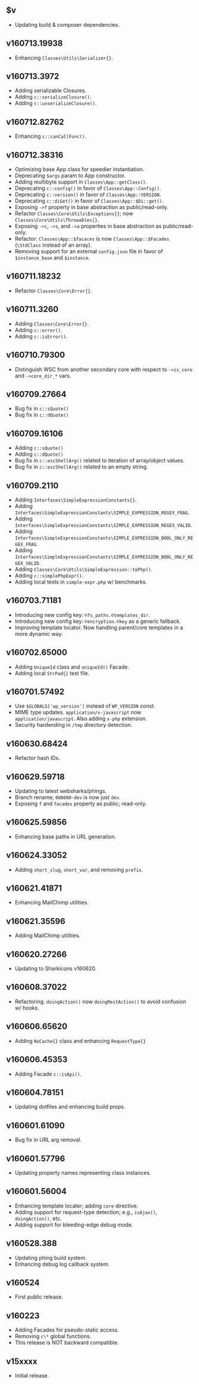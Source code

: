 ## $v

- Updating build & composer dependencies.

## v160713.19938

- Enhancing `Classes\Utils\Serializer{}`.

## v160713.3972

- Adding serializable Closures.
- Adding `c::serializeClosure()`.
- Adding `c::unserializeClosure()`.

## v160712.82762

- Enhancing `c::canCallFunc()`.

## v160712.38316

- Optimizing base App class for speedier instantiation.
- Deprecating `$args` param to App constructor.
- Adding multibyte support in `Classes\App::getClass()`.
- Deprecating `c::config()` in favor of `Classes\App::Config()`.
- Deprecating `c::version()` in favor of `Classes\App::VERSION`.
- Deprecating `c::diGet()` in favor of `Classes\App::$Di::get()`.
- Exposing `->f` property in base abstraction as public/read-only.
- Refactor `Classes\Core\Utils\Exceptions{}`; now `Classes\Core\Utils\Throwables{}`.
- Exposing `->c`, `->s`, and `->a` properties in base abstraction as public/read-only.
- Refactor: `Classes\App::$facaces` is now `Classes\App::$Facades` (`\StdClass` instead of an array).
- Removing support for an external `config.json` file in favor of `$instance_base` and `$instance`.

## v160711.18232

- Refactor `Classes\Core\Error{}`.

## v160711.3260

- Adding `Classes\Core\Error{}`.
- Adding `c::error()`.
- Adding `c::isError()`.

## v160710.79300

- Distinguish WSC from another secondary core with respect to `->is_core` and `->core_dir_*` vars.

## v160709.27664

- Bug fix in `c::sQuote()`
- Bug fix in `c::dQuote()`

## v160709.16106

- Adding `c::sQuote()`
- Adding `c::dQuote()`
- Bug fix in `c::escShellArg()` related to iteration of array/object values.
- Bug fix in `c::escShellArg()` related to an empty string.

## v160709.2110

- Adding `Interfaces\SimpleExpressionConstants{}`.
- Adding `Interfaces\SimpleExpressionConstants\SIMPLE_EXPRESSION_REGEX_FRAG`.
- Adding `Interfaces\SimpleExpressionConstants\SIMPLE_EXPRESSION_REGEX_VALID`.
- Adding `Interfaces\SimpleExpressionConstants\SIMPLE_EXPRESSION_BOOL_ONLY_REGEX_FRAG`.
- Adding `Interfaces\SimpleExpressionConstants\SIMPLE_EXPRESSION_BOOL_ONLY_REGEX_VALID`.
- Adding `Classes\Core\Utils\SimpleExpression::toPhp()`.
- Adding `c::simplePhpExpr()`.
- Adding local tests in `simple-expr.php` w/ benchmarks.

## v160703.71181

- Introducing new config key: `©fs_paths.©templates_dir`.
- Introducing new config key: `©encryption.©key` as a generic fallback.
- Improving template locator. Now handling parent/core templates in a more dynamic way.

## v160702.65000

- Adding `UniqueId` class and `uniqueId()` Facade.
- Adding local `StrPad{}` test file.

## v160701.57492

- Use `$GLOBALS['wp_version']` instead of `WP_VERSION` const.
- MIME type updates. `application/x-javascript` now `application/javascript`. Also adding `x-php` extension.
- Security hardending in `/tmp` directory detection.

## v160630.68424

- Refactor hash IDs.

## v160629.59718

- Updating to latest websharks/phings.
- Branch rename; `000000-dev` is now just `dev`.
- Exposing `f` and `facades` property as public; read-only.

## v160625.59856

- Enhancing base paths in URL generation.

## v160624.33052

- Adding `short_slug`, `short_var`, and removing `prefix`.

## v160621.41871

- Enhancing MailChimp utilities.

## v160621.35596

- Adding MailChimp utilities.

## v160620.27266

- Updating to Sharkicons v160620.

## v160608.37022

- Refactoring. `doingAction()` now `doingRestAction()` to avoid confusion w/ hooks.

## v160606.65620

- Adding `NoCache{}` class and enhancing `RequestType{}`

## v160606.45353

- Adding Facade `c::isApi()`.

## v160604.78151

- Updating dotfiles and enhancing build props.

## v160601.61090

- Bug fix in URL arg removal.

## v160601.57796

- Updating property names representing class instances.

## v160601.56004

- Enhancing template locater; adding `core` directive.
- Adding support for request-type detection; e.g., `isAjax()`, `doingAction()`, etc.
- Adding support for bleeding-edge debug mode.

## v160528.388

- Updating phing build system.
- Enhancing debug log callback system.

## v160524

- First public release.

## v160223

- Adding Facades for pseudo-static access.
- Removing `c\*` global functions.
- This release is NOT backward compatible.

## v15xxxx

- Initial release.
